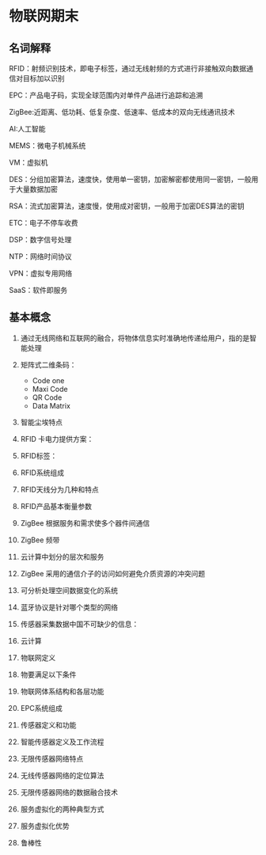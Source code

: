 # 物联网期末

## 名词解释

RFID：射频识别技术，即电子标签，通过无线射频的方式进行非接触双向数据通信对目标加以识别

EPC：产品电子码，实现全球范围内对单件产品进行追踪和追溯

ZigBee:近距离、低功耗、低复杂度、低速率、低成本的双向无线通讯技术



AI:人工智能

MEMS：微电子机械系统

VM：虚拟机



DES：分组加密算法，速度快，使用单一密钥，加密解密都使用同一密钥，一般用于大量数据加密

RSA：流式加密算法，速度慢，使用成对密钥，一般用于加密DES算法的密钥



ETC：电子不停车收费

DSP：数字信号处理

NTP：网络时间协议

VPN：虚拟专用网络

SaaS：软件即服务



## 基本概念

1. 通过无线网络和互联网的融合，将物体信息实时准确地传递给用户，指的是智能处理

2. 矩阵式二维条码：

   - Code one
   - Maxi Code
   - QR Code
   - Data Matrix

3. 智能尘埃特点

   

4. RFID 卡电力提供方案：

5. RFID标签：

6. RFID系统组成

7. RFID天线分为几种和特点

8. RFID产品基本衡量参数

   

9. ZigBee 根据服务和需求使多个器件间通信

10. ZigBee 频带

11. 云计算中划分的层次和服务

12. ZigBee 采用的通信介子的访问如何避免介质资源的冲突问题

    

    

13. 可分析处理空间数据变化的系统

14. 蓝牙协议是针对哪个类型的网络

15. 传感器采集数据中国不可缺少的信息：

16. 云计算

17. 物联网定义

18. 物要满足以下条件

19. 物联网体系结构和各层功能

20. EPC系统组成

    

21. 传感器定义和功能

22. 智能传感器定义及工作流程

23. 无限传感器网络特点

24. 无线传感器网络的定位算法

25. 无限传感器网络的数据融合技术

    

26. 服务虚拟化的两种典型方式

27. 服务虚拟化优势

28. 鲁棒性

    